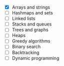 - [x] Arrays and strings
- [ ] Hashmaps and sets
- [ ] Linked lists
- [ ] Stacks and queues
- [ ] Trees and graphs
- [ ] Heaps
- [ ] Greedy algorithms
- [ ] Binary search
- [ ] Backtracking
- [ ] Dynamic programming